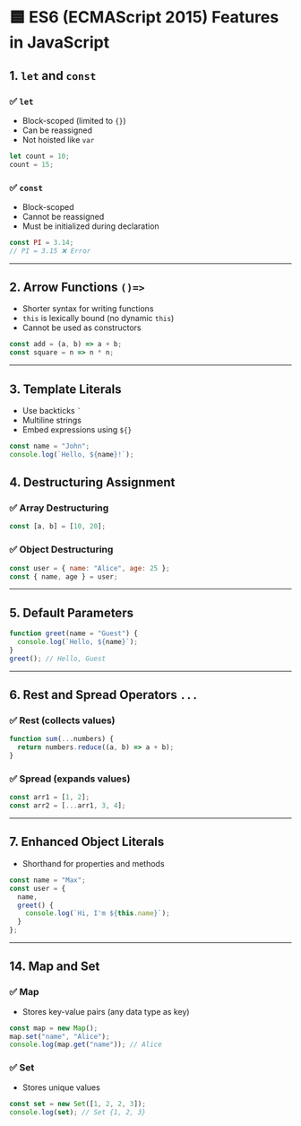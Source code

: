 # 🟦 ES6 (ECMAScript 2015) Features in JavaScript

## 1. `let` and `const`

### ✅ `let`

* Block-scoped (limited to `{}`)
* Can be reassigned
* Not hoisted like `var`

```js
let count = 10;
count = 15;
```

### ✅ `const`

* Block-scoped
* Cannot be reassigned
* Must be initialized during declaration

```js
const PI = 3.14;
// PI = 3.15 ❌ Error
```

---

## 2. Arrow Functions `()=>`

* Shorter syntax for writing functions
* `this` is lexically bound (no dynamic `this`)
* Cannot be used as constructors

```js
const add = (a, b) => a + b;
const square = n => n * n;
```

---

## 3. Template Literals

* Use backticks `` ` ``
* Multiline strings
* Embed expressions using `${}`

```js
const name = "John";
console.log(`Hello, ${name}!`);
```


## 4. Destructuring Assignment

### ✅ Array Destructuring

```js
const [a, b] = [10, 20];
```

### ✅ Object Destructuring

```js
const user = { name: "Alice", age: 25 };
const { name, age } = user;
```

---

## 5. Default Parameters

```js
function greet(name = "Guest") {
  console.log(`Hello, ${name}`);
}
greet(); // Hello, Guest
```

---

## 6. Rest and Spread Operators `...`

### ✅ Rest (collects values)

```js
function sum(...numbers) {
  return numbers.reduce((a, b) => a + b);
}
```

### ✅ Spread (expands values)

```js
const arr1 = [1, 2];
const arr2 = [...arr1, 3, 4];
```

---

## 7. Enhanced Object Literals

* Shorthand for properties and methods

```js
const name = "Max";
const user = {
  name,
  greet() {
    console.log(`Hi, I'm ${this.name}`);
  }
};
```

---


## 14. Map and Set

### ✅ Map

* Stores key-value pairs (any data type as key)

```js
const map = new Map();
map.set("name", "Alice");
console.log(map.get("name")); // Alice
```

### ✅ Set

* Stores unique values

```js
const set = new Set([1, 2, 2, 3]);
console.log(set); // Set {1, 2, 3}
```

